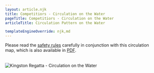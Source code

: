 ```yaml
---
layout: article.njk
title: Competitiors - Circulation on the Water
pageTitle: Competitiors - Circulation on the Water
articleTitle: Circulation Pattern on the Water

templateEngineOverride: njk,md
---
```

   <p>Please read the <a href="/safety/">safety
          rules</a> carefully in conjunction with this circulation
          map, which is also available in <a href="/pdfs/KingstonRegattaCirculationMap.pdf">PDF</a>.</p>
        <img src="/images/Circulation.gif" alt="Kingston Regatta - Circulation on the Water" style="margin-top:20px"; max-width:100%">  


